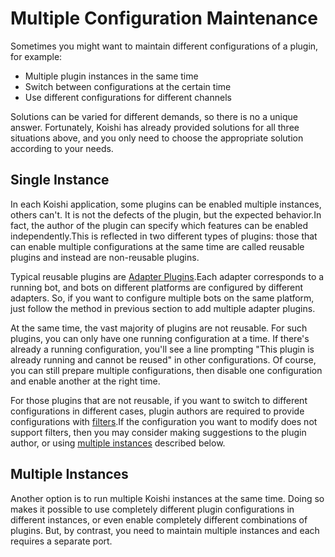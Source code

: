 # Multiple Configuration Maintenance

Sometimes you might want to maintain different configurations of a plugin, for example:

- Multiple plugin instances in the same time
- Switch between configurations at the certain time
- Use different configurations for different channels

Solutions can be varied for different demands, so there is no a unique answer. Fortunately, Koishi has already provided solutions for all three situations above, and you only need to choose the appropriate solution according to your needs.

## Single Instance

In each Koishi application, some plugins can be enabled multiple instances, others can't. It is not the defects of the plugin, but the expected behavior.In fact, the author of the plugin can specify which features can be enabled independently.This is reflected in two different types of plugins: those that can enable multiple configurations at the same time are called reusable plugins and instead are non-reusable plugins.

Typical reusable plugins are [Adapter Plugins](../usage/adapter.md).Each adapter corresponds to a running bot, and bots on different platforms are configured by different adapters. So, if you want to configure multiple bots on the same platform, just follow the method in previous section to add multiple adapter plugins.

At the same time, the vast majority of plugins are not reusable. For such plugins, you can only have one running configuration at a time. If there's already a running configuration, you'll see a line prompting "This plugin is already running and cannot be reused" in other configurations. Of course, you can still prepare multiple configurations, then disable one configuration and enable another at the right time.

For those plugins that are not reusable, if you want to switch to different configurations in different cases, plugin authors are required to provide configurations with [filters](../usage/customize.md#过滤器).If the configuration you want to modify does not support filters, then you may consider making suggestions to the plugin author, or using [multiple instances](#多实例) described below.

## Multiple Instances

Another option is to run multiple Koishi instances at the same time. Doing so makes it possible to use completely different plugin configurations in different instances, or even enable completely different combinations of plugins. But, by contrast, you need to maintain multiple instances and each requires a separate port.
